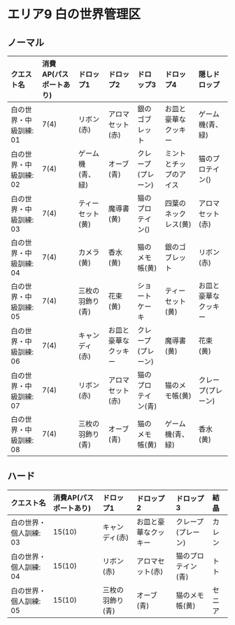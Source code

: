 # エリア9 白の世界管理区

## ノーマル

|クエスト名|消費AP(パスポートあり)|ドロップ1|ドロップ2|ドロップ3|ドロップ4|隠しドロップ|
|:--|:--|:--|:--|:--|:--|:--|
|白の世界・中級訓練: 01|7(4)|リボン(赤)|アロマセット(赤)|銀のゴブレット|お皿と豪華なクッキー|ゲーム機(青、緑)|
|白の世界・中級訓練: 02|7(4)|ゲーム機(青、緑)|オーブ(青)|クレープ(プレーン)|ミントとチップのアイス|猫のプロテイン()|
|白の世界・中級訓練: 03|7(4)|ティーセット(黄)|魔導書(黄)|猫のプロテイン()|四葉のネックレス(黄)|アロマセット(赤)|
|白の世界・中級訓練: 04|7(4)|カメラ(黄)|香水(黄)|猫のメモ帳(黄)|銀のゴブレット|リボン(赤)|
|白の世界・中級訓練: 05|7(4)|三枚の羽飾り(青)|花束(黄)|ショートケーキ|ティーセット(黄)|お皿と豪華なクッキー|
|白の世界・中級訓練: 06|7(4)|キャンディ(赤)|お皿と豪華なクッキー|クレープ(プレーン)|魔導書(黄)|花束(黄)|
|白の世界・中級訓練: 07|7(4)|リボン(赤)|アロマセット(赤)|猫のプロテイン(青)|猫のメモ帳(黄)|クレープ(プレーン)|
|白の世界・中級訓練: 08|7(4)|三枚の羽飾り(青)|オーブ(青)|猫のメモ帳(黄)|ゲーム機(青、緑)|香水(黄)|

## ハード

|クエスト名|消費AP(パスポートあり)|ドロップ1|ドロップ2|ドロップ3|結晶|
|:--|:--|:--|:--|:--|:--|
|白の世界・個人訓練: 03|15(10)|キャンディ(赤)|お皿と豪華なクッキー|クレープ(プレーン)|カレン|
|白の世界・個人訓練: 04|15(10)|リボン(赤)|アロマセット(赤)|猫のプロテイン(青)|トト|
|白の世界・個人訓練: 05|15(10)|三枚の羽飾り(青)|オーブ(青)|猫のメモ帳(黄)|セニア|